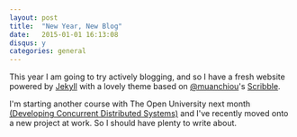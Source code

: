 ```yaml
---
layout: post
title:  "New Year, New Blog"
date:   2015-01-01 16:13:08
disqus: y
categories: general
---
```

This year I am going to try actively blogging, and so I have a fresh
website powered by [Jekyll](http://jekyllrb.com) with a lovely theme based on
[@muanchiou](https://twitter.com/muanchiou)'s
[Scribble](https://github.com/muan/muan.github.com/releases).

I'm starting another course with The Open University next month
[(Developing Concurrent Distributed Systems)](http://www.open.ac.uk/courses/modules/m362)
and I've recently moved onto a new project at work. So I should have plenty to
write about.

